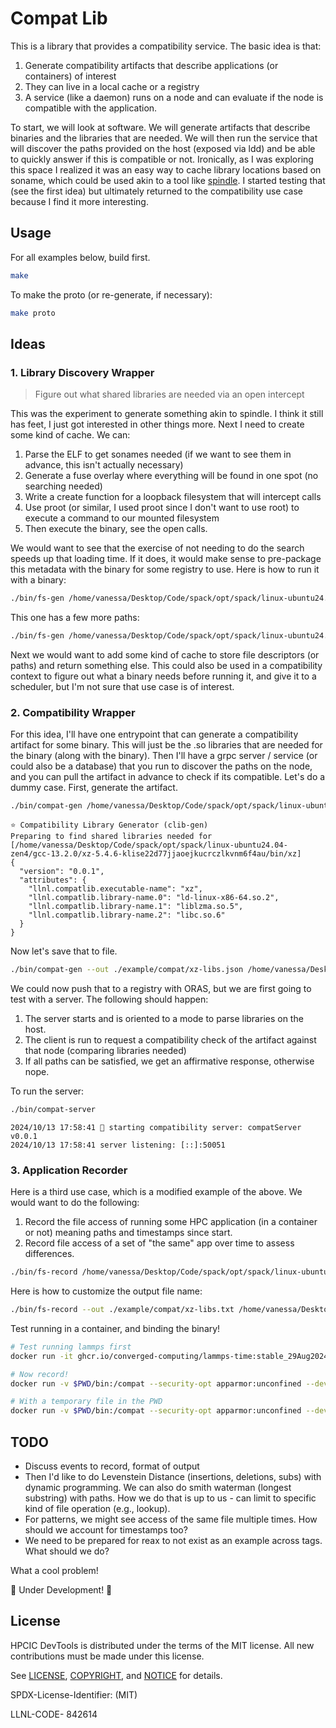 # Compat Lib

This is a library that provides a compatibility service. The basic idea is that:

1. Generate compatibility artifacts that describe applications (or containers) of interest
2. They can live in a local cache or a registry
3. A service (like a daemon) runs on a node and can evaluate if the node is compatible with the application.

To start, we will look at software. We will generate artifacts that describe binaries and the libraries that are needed.
We will then run the service that will discover the paths provided on the host (exposed via ldd) and be able to quickly answer
if this is compatible or not. Ironically, as I was exploring this space I realized it was an easy way to cache library locations
based on soname, which could be used akin to a tool like [spindle](https://github.com/LLNL/spindle). I started testing
that (see the first idea) but ultimately returned to the compatibility use case because I find it more interesting.

## Usage

For all examples below, build first.

```bash
make
```

To make the proto (or re-generate, if necessary):

```bash
make proto
```

## Ideas

### 1. Library Discovery Wrapper

> Figure out what shared libraries are needed via an open intercept

This was the experiment to generate something akin to spindle. I think it still has feet, I just got interested in other things more. Next I need to create some kind of cache. We can:

1. Parse the ELF to get sonames needed (if we want to see them in advance, this isn't actually necessary)
2. Generate a fuse overlay where everything will be found in one spot (no searching needed)
3. Write a create function for a loopback filesystem that will intercept calls
4. Use proot (or similar, I used proot since I don't want to use root) to execute a command to our mounted filesystem
5. Then execute the binary, see the open calls.

We would want to see that the exercise of not needing to do the search speeds up that loading time. If it does, it would make sense to pre-package this metadata with the binary for some registry to use. Here is how to run it with a binary:

```bash
./bin/fs-gen /home/vanessa/Desktop/Code/spack/opt/spack/linux-ubuntu24.04-zen4/gcc-13.2.0/xz-5.4.6-klise22d77jjaoejkucrczlkvnm6f4au/bin/xz --help
```

This one has a few more paths:

```bash
./bin/fs-gen /home/vanessa/Desktop/Code/spack/opt/spack/linux-ubuntu24.04-zen4/gcc-13.2.0/hwloc-2.11.1-zuv2etx7sgd5yn6khpblfw6qjh54lpsp/bin/hwloc-ls
```

Next we would want to add some kind of cache to store file descriptors (or paths) and return something else.
This could also be used in a compatibility context to figure out what a binary needs before running it, and give it to a scheduler,
but I'm not sure that use case is of interest.

### 2. Compatibility Wrapper

For this idea, I'll have one entrypoint that can generate a compatibility artifact for some binary. This will just be the .so libraries that are needed for the binary (along with the binary).
Then I'll have a grpc server / service (or could also be a database) that you run to discover the paths on the node, and you can pull the artifact in advance to check if its compatible. Let's do a dummy 
case. First, generate the artifact.

```bash
./bin/compat-gen /home/vanessa/Desktop/Code/spack/opt/spack/linux-ubuntu24.04-zen4/gcc-13.2.0/xz-5.4.6-klise22d77jjaoejkucrczlkvnm6f4au/bin/xz
```
```console
⭐️ Compatibility Library Generator (clib-gen)
Preparing to find shared libraries needed for [/home/vanessa/Desktop/Code/spack/opt/spack/linux-ubuntu24.04-zen4/gcc-13.2.0/xz-5.4.6-klise22d77jjaoejkucrczlkvnm6f4au/bin/xz]
{
  "version": "0.0.1",
  "attributes": {
    "llnl.compatlib.executable-name": "xz",
    "llnl.compatlib.library-name.0": "ld-linux-x86-64.so.2",
    "llnl.compatlib.library-name.1": "liblzma.so.5",
    "llnl.compatlib.library-name.2": "libc.so.6"
  }
}
```

Now let's save that to file.

```bash
./bin/compat-gen --out ./example/compat/xz-libs.json /home/vanessa/Desktop/Code/spack/opt/spack/linux-ubuntu24.04-zen4/gcc-13.2.0/xz-5.4.6-klise22d77jjaoejkucrczlkvnm6f4au/bin/xz
```

We could now push that to a registry with ORAS, but we are first going to test with a server. The following should happen:

1. The server starts and is oriented to a mode to parse libraries on the host.
2. The client is run to request a compatibility check of the artifact against that node (comparing libraries needed)
3. If all paths can be satisfied, we get an affirmative response, otherwise nope.

To run the server:

```bash
./bin/compat-server
```
```console
2024/10/13 17:58:41 🧩 starting compatibility server: compatServer v0.0.1
2024/10/13 17:58:41 server listening: [::]:50051
```

### 3. Application Recorder

Here is a third use case, which is a modified example of the above. We would want to do the following:

1. Record the file access of running some HPC application (in a container or not) meaning paths and timestamps since start.
2. Record file access of a set of "the same" app over time to assess differences.

```bash
./bin/fs-record /home/vanessa/Desktop/Code/spack/opt/spack/linux-ubuntu24.04-zen4/gcc-13.2.0/xz-5.4.6-klise22d77jjaoejkucrczlkvnm6f4au/bin/xz --help
```

Here is how to customize the output file name:

```bash
./bin/fs-record --out ./example/compat/xz-libs.txt /home/vanessa/Desktop/Code/spack/opt/spack/linux-ubuntu24.04-zen4/gcc-13.2.0/xz-5.4.6-klise22d77jjaoejkucrczlkvnm6f4au/bin/xz
```

Test running in a container, and binding the binary!

```bash
# Test running lammps first
docker run -it ghcr.io/converged-computing/lammps-time:stable_29Aug2024_update1 lmp -v x 2 -v y 2 -v z 2 -in ./in.reaxff.hns -nocite

# Now record!
docker run -v $PWD/bin:/compat --security-opt apparmor:unconfined --device /dev/fuse --cap-add SYS_ADMIN -it ghcr.io/converged-computing/lammps-time:stable_29Aug2024_update1-fuse /compat/fs-record --out /compat/lammps-run-1.out lmp -v x 2 -v y 2 -v z 2 -in ./in.reaxff.hns -nocite

# With a temporary file in the PWD
docker run -v $PWD/bin:/compat --security-opt apparmor:unconfined --device /dev/fuse --cap-add SYS_ADMIN -it ghcr.io/converged-computing/lammps-time:stable_29Aug2024_update1-fuse /compat/fs-record --out-dir /compat lmp -v x 2 -v y 2 -v z 2 -in ./in.reaxff.hns -nocite
```

## TODO

- Discuss events to record, format of output
- Then I'd like to do Levenstein Distance (insertions, deletions, subs) with dynamic programming. We can also do smith waterman (longest substring) with paths. How we do that is up to us - can limit to specific kind of file operation (e.g., lookup).
- For patterns, we might see access of the same file multiple times. How should we account for timestamps too?
- We need to be prepared for reax to not exist as an example across tags. What should we do?

What a cool problem!

🚧️ Under Development! 🚧️


## License

HPCIC DevTools is distributed under the terms of the MIT license.
All new contributions must be made under this license.

See [LICENSE](https://github.com/converged-computing/cloud-select/blob/main/LICENSE),
[COPYRIGHT](https://github.com/converged-computing/cloud-select/blob/main/COPYRIGHT), and
[NOTICE](https://github.com/converged-computing/cloud-select/blob/main/NOTICE) for details.

SPDX-License-Identifier: (MIT)

LLNL-CODE- 842614
